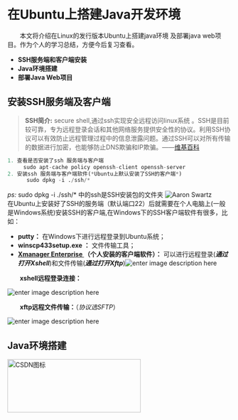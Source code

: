 # 在Ubuntu上搭建Java开发环境
&emsp;&emsp;本文将介绍在Linux的发行版本Ubuntu上搭建java环境 及部署java  web项目。作为个人的学习总结，方便今后复习查看。  
- **SSH服务端和客户端安装**
- **Java环境搭建**
- **部署Java Web项目**
## 安装SSH服务端及客户端
>**SSH简介:** secure shell,通过ssh实现安全远程访问linux系统 。SSH是目前较可靠，专为远程登录会话和其他网络服务提供安全性的协议。利用SSH协议可以有效防止远程管理过程中的信息泄露问题。通过SSH可以对所有传输的数据进行加密，也能够防止DNS欺骗和IP欺骗。——[维基百科](https://zh.wikipedia.org/wiki/Secure_Shell)

```python
1. 查看是否安装了ssh 服务端与客户端
     sudo apt-cache policy openssh-client openssh-server
2. 安装ssh 服务端与客户端软件(*Ubuntu上默认安装了SSH的客户端*)
      sudo dpkg -i ./ssh/*
```
*ps:* sudo dpkg -i ./ssh/*  中的ssh是SSH安装包的文件夹
![Aaron Swartz](https://github.com/HelloJeremy/Ubuntu-Java/blob/master/images/ls_ssh.png?raw=true)
&emsp;&emsp;在Ubuntu上安装好了SSH的服务端（默认端口22）后就需要在个人电脑上(一般是Windows系统)安装SSH的客户端,在Windows下的SSH客户端软件有很多，比如：
- **putty：** 在Windows下进行远程登录到Ubuntu系统；
- **winscp433setup.exe ：** 文件传输工具；
- **[Xmanager Enterprise ](https://www.netsarang.com/)（个人安装的客户端软件）：** 可以进行远程登录(***通过打开Xshell***)和文件传输(***通过打开Xftp***)![enter image description here](https://github.com/HelloJeremy/Ubuntu-Java/blob/master/images/xmanager.png?raw=true)

&emsp;&emsp;**xshell远程登录连接：**

![enter image description here](https://github.com/HelloJeremy/Ubuntu-Java/blob/master/images/Xshell.png?raw=true)

&emsp;&emsp;**xftp远程文件传输：**（*协议选SFTP*）

![enter image description here](https://github.com/HelloJeremy/Ubuntu-Java/blob/master/images/xftp.png?raw=true)

## Java环境搭建

<img src="https://github.com/HelloJeremy/Ubuntu-Java/blob/master/images/xftp.png?raw=true" width = "300" height = "120" alt="CSDN图标" /> 


